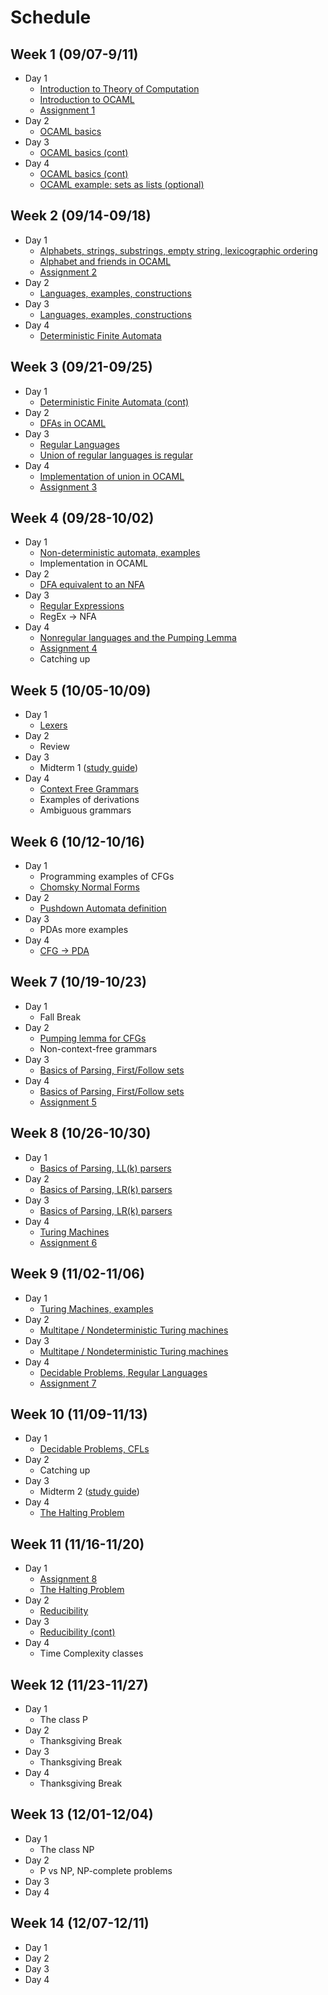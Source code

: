 # Schedule

## Week 1 (09/07-9/11)

- Day 1
    - [Introduction to Theory of Computation](notes/theory_intro.md)
    - [Introduction to OCAML](notes/ocaml_intro.md)
    - [Assignment 1](assignments/1.md)
- Day 2
    - [OCAML basics](notes/ocaml_basics.md)
- Day 3
    - [OCAML basics (cont)](notes/ocaml_basics.md)
- Day 4
    - [OCAML basics (cont)](notes/ocaml_basics.md)
    - [OCAML example: sets as lists (optional)](notes/ocaml_sets.md)

## Week  2 (09/14-09/18)

- Day 1
    - [Alphabets, strings, substrings, empty string, lexicographic ordering](notes/alphabet.md)
    - [Alphabet and friends in OCAML](notes/ocaml_alphabet.md)
    - [Assignment 2](assignments/2.md)
- Day 2
    - [Languages, examples, constructions](notes/languages.md)
- Day 3
    - [Languages, examples, constructions](notes/languages.md)
- Day 4
    - [Deterministic Finite Automata](notes/fin_aut_dfa.md)

## Week  3 (09/21-09/25)

- Day 1
    - [Deterministic Finite Automata (cont)](notes/fin_aut_dfa.md)
- Day 2
    - [DFAs in OCAML](notes/ocaml_dfa.md)
- Day 3
    - [Regular Languages](notes/fin_aut_dfa.md)
    - [Union of regular languages is regular](notes/fin_aut_dfa.md)
- Day 4
    - [Implementation of union in OCAML](notes/ocaml_dfa.md)
    - [Assignment 3](assignments/3.md)

## Week  4 (09/28-10/02)

- Day 1
    - [Non-deterministic automata, examples](notes/fin_aut_nfas.md)
    - Implementation in OCAML
- Day 2
    - [DFA equivalent to an NFA](notes/fin_aut_nfas.md)
- Day 3
    - [Regular Expressions](notes/regexp.md)
    - RegEx -> NFA
- Day 4
    - [Nonregular languages and the Pumping Lemma](notes/nonregular.md)
    - [Assignment 4](assignments/4.md)
    - Catching up

## Week  5 (10/05-10/09)

- Day 1
    - [Lexers](notes/lexers.md)
- Day 2
    - Review
- Day 3
    - Midterm 1 ([study guide](notes/midterm1_study_guide.md))
- Day 4
    - [Context Free Grammars](notes/cfg.md)
    - Examples of derivations
    - Ambiguous grammars

## Week  6 (10/12-10/16)

- Day 1
    - Programming examples of CFGs
    - [Chomsky Normal Forms](notes/cfg.md)
- Day 2
    - [Pushdown Automata definition](notes/pushdown_automata.md)
- Day 3
    - PDAs more examples
- Day 4
    - [CFG -> PDA](notes/cfg_pda.md)

## Week  7 (10/19-10/23)

- Day 1
    - Fall Break
- Day 2
    - [Pumping lemma for CFGs](notes/pumping_cfg.md)
    - Non-context-free grammars
- Day 3
    - [Basics of Parsing, First/Follow sets](notes/parsing.md)
- Day 4
    - [Basics of Parsing, First/Follow sets](notes/parsing.md)
    - [Assignment 5](assignments/5.md)

## Week  8 (10/26-10/30)

- Day 1
    - [Basics of Parsing, LL(k) parsers](notes/parsing.md)
- Day 2
    - [Basics of Parsing, LR(k) parsers](notes/parsing.md)
- Day 3
    - [Basics of Parsing, LR(k) parsers](notes/parsing.md)
- Day 4
    - [Turing Machines](notes/turing.md)
    - [Assignment 6](assignments/6.md)

## Week  9 (11/02-11/06)

- Day 1
    - [Turing Machines, examples](notes/turing.md)
- Day 2
    - [Multitape / Nondeterministic Turing machines](notes/turing.md)
- Day 3
    - [Multitape / Nondeterministic Turing machines](notes/turing.md)
- Day 4
    - [Decidable Problems, Regular Languages](notes/decidable.md)
    - [Assignment 7](assignments/7.md)

## Week 10 (11/09-11/13)

- Day 1
    - [Decidable Problems, CFLs](notes/decidable.md)
- Day 2
    - Catching up
- Day 3
    - Midterm 2 ([study guide](notes/midterm2_study_guide.md))
- Day 4
    - [The Halting Problem](notes/halting.md)

## Week 11 (11/16-11/20)

- Day 1
    - [Assignment 8](assignments/8.md)
    - [The Halting Problem](notes/halting.md)
- Day 2
    - [Reducibility](notes/reducibility.md)
- Day 3
    - [Reducibility (cont)](notes/reducibility.md)
- Day 4
    - Time Complexity classes

## Week 12 (11/23-11/27)

- Day 1
    - The class P
- Day 2
    - Thanksgiving Break
- Day 3
    - Thanksgiving Break
- Day 4
    - Thanksgiving Break

## Week 13 (12/01-12/04)

- Day 1
    - The class NP
- Day 2
    - P vs NP, NP-complete problems
- Day 3
- Day 4

## Week 14 (12/07-12/11)

- Day 1
- Day 2
- Day 3
- Day 4


